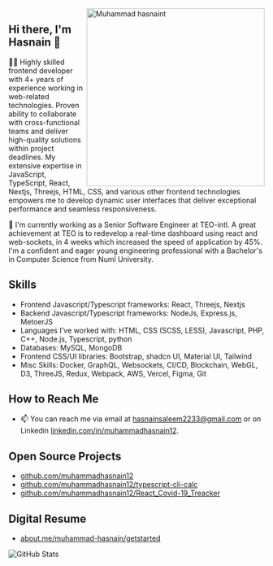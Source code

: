 <img align="right" src="https://miro.medium.com/max/2079/1*j1pc-U3OlcABlHUk9FAB0w.jpeg" alt="Muhammad hasnaint" width=350px/>

## Hi there, I'm Hasnain 👋


👨‍💻 Highly skilled frontend developer with 4+ years of experience working in web-related technologies. Proven ability to collaborate with cross-functional teams and deliver high-quality solutions within project deadlines. My extensive expertise in JavaScript, TypeScript, React, Nextjs, Threejs, HTML, CSS, and various other frontend technologies empowers me to develop dynamic user interfaces that deliver exceptional performance and seamless responsiveness.

🚀 I'm currently working as a Senior Software Engineer at TEO-intl. A great achievement at TEO is to redevelop a real-time dashboard using react and web-sockets, in 4 weeks which increased the speed of application by 45%. I'm a confident and eager young engineering professional with a Bachelor's in Computer Science from Numl University.

## Skills
- Frontend Javascript/Typescript frameworks: React, Threejs, Nextjs
- Backend Javascript/Typescript frameworks: NodeJs, Express.js, MetoerJS
- Languages I've worked with: HTML, CSS (SCSS, LESS), Javascript, PHP, C++, Node.js, Typescript, python
- Databases: MySQL, MongoDB
- Frontend CSS/UI libraries: Bootstrap, shadcn UI, Material UI, Tailwind
- Misc Skills: Docker, GraphQL, Websockets, CI/CD, Blockchain, WebGL, D3, ThreeJS, Redux, Webpack, AWS, Vercel, Figma, Git

## How to Reach Me
- 📫 You can reach me via email at hasnainsaleem2233@gmail.com or on Linkedin [linkedin.com/in/muhammadhasnain12](https://linkedin.com/in/muhammadhasnain12).

## Open Source Projects
- [github.com/muhammadhasnain12](https://github.com/muhammadhasnain12/petty-cash-v2)
- [github.com/muhammadhasnain12/typescript-cli-calc](https://github.com/muhammadhasnain12/typescript-cli-calc)
- [github.com/muhammadhasnain12/React_Covid-19_Treacker](https://github.com/muhammadhasnain12/React_Covid-19_Treacker)

## Digital Resume
- [about.me/muhammad-hasnain/getstarted](https://about.me/muhammad-hasnain/getstarted)


![GitHub Stats](https://github-readme-stats.vercel.app/api?username=muhammadhasnain12&theme=radical)


